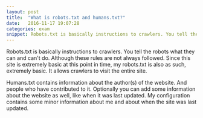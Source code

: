 ```yaml
---
layout: post
title:  "What is robots.txt and humans.txt?"
date:   2016-11-17 19:07:28
categories: exam
snippet: Robots.txt is basically instructions to crawlers. You tell the robots what they can and can't do. Although these rules are not always followed...
---
```


Robots.txt is basically instructions to crawlers. You tell the robots what they can and can't do. Although these rules are not always followed. Since this site is extremely basic at this point in time, my robots.txt is also as such, extremely basic. It allows crawlers to visit the entire site.

Humans.txt contains information about the author(s) of the website. And people who have contributed to it. Optionally you can add some information about the website as well, like when it was last updated.
My configuration contains some minor information about me and about when the site was last updated.